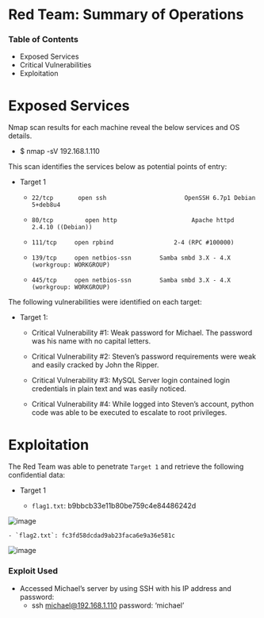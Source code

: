 # Red Team: Summary of Operations

### Table of Contents
- Exposed Services
- Critical Vulnerabilities
- Exploitation

# Exposed Services

Nmap scan results for each machine reveal the below services and OS details.
- $ nmap -sV 192.168.1.110


This scan identifies the services below as potential points of entry:
- Target 1
     -     22/tcp       open ssh                      OpenSSH 6.7p1 Debian 5+deb8u4
     -     80/tcp	      open http                     Apache httpd 2.4.10 ((Debian))
     -     111/tcp     open rpbind                 2-4 (RPC #100000)
     -     139/tcp     open netbios-ssn        Samba smbd 3.X - 4.X (workgroup: WORKGROUP)
     -     445/tcp     open netbios-ssn        Samba smbd 3.X - 4.X (workgroup: WORKGROUP)
 


The following vulnerabilities were identified on each target:
- Target 1:

	- Critical Vulnerability #1:
		Weak password for Michael. The password was his name with no capital letters.

	- Critical Vulnerability #2: 
		Steven’s password requirements were weak and easily cracked by John the Ripper.

	- Critical Vulnerability  #3:
		MySQL Server login contained login credentials in plain text and was easily noticed. 

	- Critical Vulnerability  #4:
		While logged into Steven’s account, python code was able to be executed to escalate to root privileges.


















# Exploitation

The Red Team was able to penetrate `Target 1` and retrieve the following confidential data:
 - Target 1

	- `flag1.txt`: b9bbcb33e11b80be759c4e84486242d

![image](Pictures\Flag1_Project3.png)
















	- `flag2.txt`: fc3fd58dcdad9ab23faca6e9a36e581c

![image](Pictures\Flag2_Project3.png)


### Exploit Used

 - Accessed Michael’s server by using SSH with his IP address and password:
	 - ssh michael@192.168.1.110  password: ‘michael’

